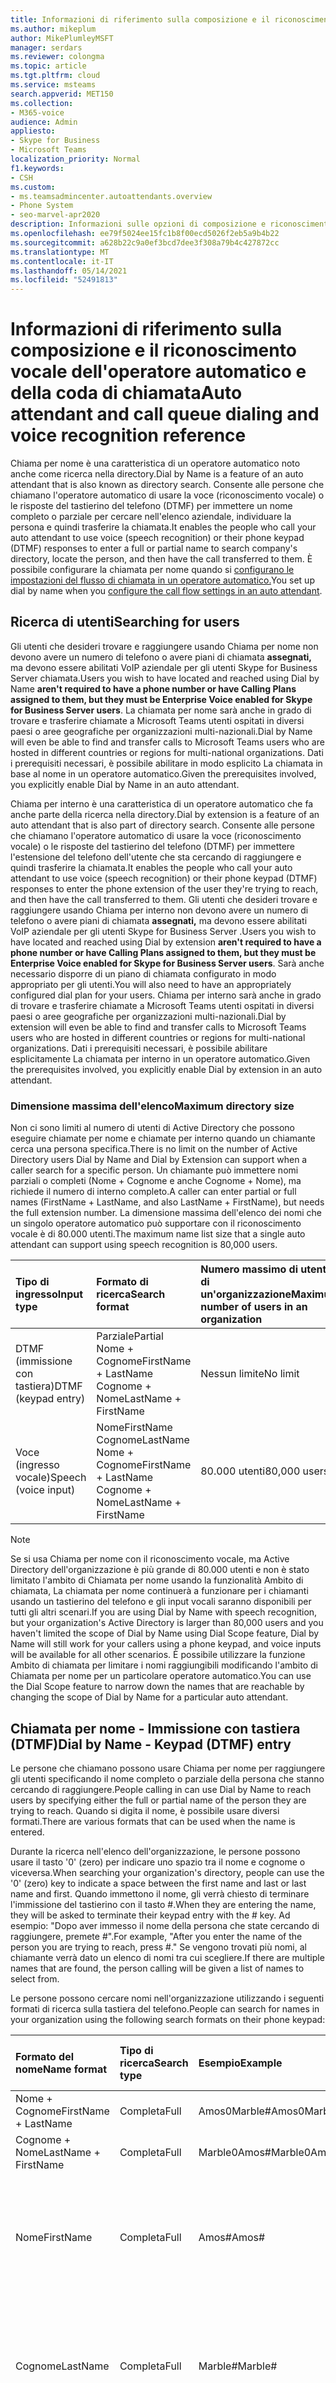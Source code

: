 ```yaml
---
title: Informazioni di riferimento sulla composizione e il riconoscimento vocale dell'operatore automatico e della coda di chiamata
ms.author: mikeplum
author: MikePlumleyMSFT
manager: serdars
ms.reviewer: colongma
ms.topic: article
ms.tgt.pltfrm: cloud
ms.service: msteams
search.appverid: MET150
ms.collection:
- M365-voice
audience: Admin
appliesto:
- Skype for Business
- Microsoft Teams
localization_priority: Normal
f1.keywords:
- CSH
ms.custom:
- ms.teamsadmincenter.autoattendants.overview
- Phone System
- seo-marvel-apr2020
description: Informazioni sulle opzioni di composizione e riconoscimento vocale dell'operatore automatico e della coda di chiamata in Teams.
ms.openlocfilehash: ee79f5024ee15fc1b8f00ecd5026f2eb5a9b4b22
ms.sourcegitcommit: a628b22c9a0ef3bcd7dee3f308a79b4c427872cc
ms.translationtype: MT
ms.contentlocale: it-IT
ms.lasthandoff: 05/14/2021
ms.locfileid: "52491813"
---
```

# <a name="auto-attendant-and-call-queue-dialing-and-voice-recognition-reference"></a><span data-ttu-id="dfa0e-103">Informazioni di riferimento sulla composizione e il riconoscimento vocale dell'operatore automatico e della coda di chiamata</span><span class="sxs-lookup"><span data-stu-id="dfa0e-103">Auto attendant and call queue dialing and voice recognition reference</span></span>

<span data-ttu-id="dfa0e-104">Chiama per nome è una caratteristica di un operatore automatico noto anche come ricerca nella directory.</span><span class="sxs-lookup"><span data-stu-id="dfa0e-104">Dial by Name is a feature of an auto attendant that is also known as directory search.</span></span> <span data-ttu-id="dfa0e-105">Consente alle persone che chiamano l'operatore automatico di usare la voce (riconoscimento vocale) o le risposte del tastierino del telefono (DTMF) per immettere un nome completo o parziale per cercare nell'elenco aziendale, individuare la persona e quindi trasferire la chiamata.</span><span class="sxs-lookup"><span data-stu-id="dfa0e-105">It enables the people who call your auto attendant to use voice (speech recognition) or their phone keypad (DTMF) responses to enter a full or partial name to search company's directory, locate the person, and then have the call transferred to them.</span></span> <span data-ttu-id="dfa0e-106">È possibile configurare la chiamata per nome quando si [configurano le impostazioni del flusso di chiamata in un operatore automatico.](create-a-phone-system-auto-attendant.md#call-flow)</span><span class="sxs-lookup"><span data-stu-id="dfa0e-106">You set up dial by name when you [configure the call flow settings in an auto attendant](create-a-phone-system-auto-attendant.md#call-flow).</span></span>

## <a name="searching-for-users"></a><span data-ttu-id="dfa0e-107">Ricerca di utenti</span><span class="sxs-lookup"><span data-stu-id="dfa0e-107">Searching for users</span></span>

<span data-ttu-id="dfa0e-108">Gli utenti che desideri trovare e raggiungere usando Chiama per nome non devono avere un numero di telefono o avere piani di chiamata **assegnati,** ma devono essere abilitati VoIP aziendale per gli utenti Skype for Business Server chiamata.</span><span class="sxs-lookup"><span data-stu-id="dfa0e-108">Users you wish to have located and reached using Dial by Name **aren't required to have a phone number or have Calling Plans assigned to them, but they must be Enterprise Voice enabled for Skype for Business Server users**.</span></span> <span data-ttu-id="dfa0e-109">La chiamata per nome sarà anche in grado di trovare e trasferire chiamate a Microsoft Teams utenti ospitati in diversi paesi o aree geografiche per organizzazioni multi-nazionali.</span><span class="sxs-lookup"><span data-stu-id="dfa0e-109">Dial by Name will even be able to find and transfer calls to Microsoft Teams users who are hosted in different countries or regions for multi-national organizations.</span></span> <span data-ttu-id="dfa0e-110">Dati i prerequisiti necessari, è possibile abilitare in modo esplicito La chiamata in base al nome in un operatore automatico.</span><span class="sxs-lookup"><span data-stu-id="dfa0e-110">Given the prerequisites involved, you explicitly enable Dial by Name in an auto attendant.</span></span>

<span data-ttu-id="dfa0e-111">Chiama per interno è una caratteristica di un operatore automatico che fa anche parte della ricerca nella directory.</span><span class="sxs-lookup"><span data-stu-id="dfa0e-111">Dial by extension is a feature of an auto attendant that is also part of directory search.</span></span> <span data-ttu-id="dfa0e-112">Consente alle persone che chiamano l'operatore automatico di usare la voce (riconoscimento vocale) o le risposte del tastierino del telefono (DTMF) per immettere l'estensione del telefono dell'utente che sta cercando di raggiungere e quindi trasferire la chiamata.</span><span class="sxs-lookup"><span data-stu-id="dfa0e-112">It enables the people who call your auto attendant to use voice (speech recognition) or their phone keypad (DTMF) responses to enter the phone extension of the user they're trying to reach, and then have the call transferred to them.</span></span> <span data-ttu-id="dfa0e-113">Gli utenti che desideri trovare e raggiungere usando Chiama per interno non devono avere un numero di telefono o avere piani di chiamata **assegnati,** ma devono essere abilitati VoIP aziendale per gli utenti Skype for Business Server .</span><span class="sxs-lookup"><span data-stu-id="dfa0e-113">Users you wish to have located and reached using Dial by extension  **aren't required to have a phone number or have Calling Plans assigned to them, but they must be Enterprise Voice enabled for Skype for Business Server users**.</span></span> <span data-ttu-id="dfa0e-114">Sarà anche necessario disporre di un piano di chiamata configurato in modo appropriato per gli utenti.</span><span class="sxs-lookup"><span data-stu-id="dfa0e-114">You will also need to have an appropriately configured dial plan for your users.</span></span> <span data-ttu-id="dfa0e-115">Chiama per interno sarà anche in grado di trovare e trasferire chiamate a Microsoft Teams utenti ospitati in diversi paesi o aree geografiche per organizzazioni multi-nazionali.</span><span class="sxs-lookup"><span data-stu-id="dfa0e-115">Dial by extension  will even be able to find and transfer calls to Microsoft Teams users who are hosted in different countries or regions for multi-national organizations.</span></span> <span data-ttu-id="dfa0e-116">Dati i prerequisiti necessari, è possibile abilitare esplicitamente La chiamata per interno in un operatore automatico.</span><span class="sxs-lookup"><span data-stu-id="dfa0e-116">Given the prerequisites involved, you explicitly enable Dial by extension in an auto attendant.</span></span>

### <a name="maximum-directory-size"></a><span data-ttu-id="dfa0e-117">Dimensione massima dell'elenco</span><span class="sxs-lookup"><span data-stu-id="dfa0e-117">Maximum directory size</span></span>

<span data-ttu-id="dfa0e-118">Non ci sono limiti al numero di utenti di Active Directory che possono eseguire chiamate per nome e chiamate per interno quando un chiamante cerca una persona specifica.</span><span class="sxs-lookup"><span data-stu-id="dfa0e-118">There is no limit on the number of Active Directory users  Dial by Name and Dial by Extension can support when a caller search for a specific person.</span></span> <span data-ttu-id="dfa0e-119">Un chiamante può immettere nomi parziali o completi (Nome + Cognome e anche Cognome + Nome), ma richiede il numero di interno completo.</span><span class="sxs-lookup"><span data-stu-id="dfa0e-119">A caller can enter partial or full names (FirstName + LastName, and also LastName + FirstName), but needs the full extension number.</span></span> <span data-ttu-id="dfa0e-120">La dimensione massima dell'elenco dei nomi che un singolo operatore automatico può supportare con il riconoscimento vocale è di 80.000 utenti.</span><span class="sxs-lookup"><span data-stu-id="dfa0e-120">The maximum name list size that a single auto attendant can support using speech recognition is 80,000 users.</span></span>
  
|<span data-ttu-id="dfa0e-121">Tipo di ingresso</span><span class="sxs-lookup"><span data-stu-id="dfa0e-121">Input type</span></span>|<span data-ttu-id="dfa0e-122">Formato di ricerca</span><span class="sxs-lookup"><span data-stu-id="dfa0e-122">Search format</span></span>|<span data-ttu-id="dfa0e-123">Numero massimo di utenti di un'organizzazione</span><span class="sxs-lookup"><span data-stu-id="dfa0e-123">Maximum number of users in an organization</span></span>|
|:-----|:-----|:-----|
|<span data-ttu-id="dfa0e-124">DTMF (immissione con tastiera)</span><span class="sxs-lookup"><span data-stu-id="dfa0e-124">DTMF (keypad entry)</span></span> |<span data-ttu-id="dfa0e-125">Parziale</span><span class="sxs-lookup"><span data-stu-id="dfa0e-125">Partial</span></span>  <br/> <span data-ttu-id="dfa0e-126">Nome + Cognome</span><span class="sxs-lookup"><span data-stu-id="dfa0e-126">FirstName + LastName</span></span>  <br/> <span data-ttu-id="dfa0e-127">Cognome + Nome</span><span class="sxs-lookup"><span data-stu-id="dfa0e-127">LastName + FirstName</span></span> |<span data-ttu-id="dfa0e-128">Nessun limite</span><span class="sxs-lookup"><span data-stu-id="dfa0e-128">No limit</span></span>  |
|<span data-ttu-id="dfa0e-129">Voce (ingresso vocale)</span><span class="sxs-lookup"><span data-stu-id="dfa0e-129">Speech (voice input)</span></span> |<span data-ttu-id="dfa0e-130">Nome</span><span class="sxs-lookup"><span data-stu-id="dfa0e-130">FirstName</span></span>  <br/> <span data-ttu-id="dfa0e-131">Cognome</span><span class="sxs-lookup"><span data-stu-id="dfa0e-131">LastName</span></span>  <br/> <span data-ttu-id="dfa0e-132">Nome + Cognome</span><span class="sxs-lookup"><span data-stu-id="dfa0e-132">FirstName + LastName</span></span>  <br/> <span data-ttu-id="dfa0e-133">Cognome + Nome</span><span class="sxs-lookup"><span data-stu-id="dfa0e-133">LastName + FirstName</span></span>  | <span data-ttu-id="dfa0e-134">80.000 utenti</span><span class="sxs-lookup"><span data-stu-id="dfa0e-134">80,000 users</span></span> |

> [!NOTE]
> <span data-ttu-id="dfa0e-135">Se si usa Chiama per nome con il riconoscimento vocale, ma Active Directory dell'organizzazione è più grande di 80.000 utenti e non è stato limitato l'ambito di Chiamata per nome usando la funzionalità Ambito di chiamata, La chiamata per nome continuerà a funzionare per i chiamanti usando un tastierino del telefono e gli input vocali saranno disponibili per tutti gli altri scenari.</span><span class="sxs-lookup"><span data-stu-id="dfa0e-135">If you are using Dial by Name with speech recognition, but your organization's Active Directory is larger than 80,000 users and you haven't limited the scope of Dial by Name using Dial Scope feature, Dial by Name will still work for your callers using a phone keypad, and voice inputs will be available for all other scenarios.</span></span> <span data-ttu-id="dfa0e-136">È possibile utilizzare la funzione Ambito di chiamata per limitare i nomi raggiungibili modificando l'ambito di Chiamata per nome per un particolare operatore automatico.</span><span class="sxs-lookup"><span data-stu-id="dfa0e-136">You can use the Dial Scope feature to narrow down the names that are reachable by changing the scope of Dial by Name for a particular auto attendant.</span></span>
  
## <a name="dial-by-name---keypad-dtmf-entry"></a><span data-ttu-id="dfa0e-137">Chiamata per nome - Immissione con tastiera (DTMF)</span><span class="sxs-lookup"><span data-stu-id="dfa0e-137">Dial by Name - Keypad (DTMF) entry</span></span>
<span data-ttu-id="dfa0e-138">Le persone che chiamano possono usare Chiama per nome per raggiungere gli utenti specificando il nome completo o parziale della persona che stanno cercando di raggiungere.</span><span class="sxs-lookup"><span data-stu-id="dfa0e-138">People calling in can use Dial by Name to reach users by specifying either the full or partial name of the person they are trying to reach.</span></span> <span data-ttu-id="dfa0e-139">Quando si digita il nome, è possibile usare diversi formati.</span><span class="sxs-lookup"><span data-stu-id="dfa0e-139">There are various formats that can be used when the name is entered.</span></span>

<span data-ttu-id="dfa0e-140">Durante la ricerca nell'elenco dell'organizzazione, le persone possono usare il tasto '0' (zero) per indicare uno spazio tra il nome e cognome o viceversa.</span><span class="sxs-lookup"><span data-stu-id="dfa0e-140">When searching your organization's directory, people can use the '0' (zero) key to indicate a space between the first name and last or last name and first.</span></span> <span data-ttu-id="dfa0e-141">Quando immettono il nome, gli verrà chiesto di terminare l'immissione del tastierino con il tasto #.</span><span class="sxs-lookup"><span data-stu-id="dfa0e-141">When they are entering the name, they will be asked to terminate their keypad entry with the # key.</span></span> <span data-ttu-id="dfa0e-142">Ad esempio: "Dopo aver immesso il nome della persona che state cercando di raggiungere, premete #".</span><span class="sxs-lookup"><span data-stu-id="dfa0e-142">For example, "After you enter the name of the person you are trying to reach, press #."</span></span> <span data-ttu-id="dfa0e-143">Se vengono trovati più nomi, al chiamante verrà dato un elenco di nomi tra cui scegliere.</span><span class="sxs-lookup"><span data-stu-id="dfa0e-143">If there are multiple names that are found, the person calling will be given a list of names to select from.</span></span>
  
<span data-ttu-id="dfa0e-144">Le persone possono cercare nomi nell'organizzazione utilizzando i seguenti formati di ricerca sulla tastiera del telefono.</span><span class="sxs-lookup"><span data-stu-id="dfa0e-144">People can search for names in your organization using the following search formats on their phone keypad:</span></span>
  
|<span data-ttu-id="dfa0e-145">Formato del nome</span><span class="sxs-lookup"><span data-stu-id="dfa0e-145">Name format</span></span>|<span data-ttu-id="dfa0e-146">Tipo di ricerca</span><span class="sxs-lookup"><span data-stu-id="dfa0e-146">Search type</span></span>|<span data-ttu-id="dfa0e-147">Esempio</span><span class="sxs-lookup"><span data-stu-id="dfa0e-147">Example</span></span>|<span data-ttu-id="dfa0e-148">Risultato della ricerca</span><span class="sxs-lookup"><span data-stu-id="dfa0e-148">Search result</span></span>|
|:-----|:-----|:-----|:-----|
|<span data-ttu-id="dfa0e-149">Nome + Cognome</span><span class="sxs-lookup"><span data-stu-id="dfa0e-149">FirstName + LastName</span></span> |<span data-ttu-id="dfa0e-150">Completa</span><span class="sxs-lookup"><span data-stu-id="dfa0e-150">Full</span></span>  |<span data-ttu-id="dfa0e-151">Amos0Marble#</span><span class="sxs-lookup"><span data-stu-id="dfa0e-151">Amos0Marble#</span></span> |<span data-ttu-id="dfa0e-152">Amos Marble</span><span class="sxs-lookup"><span data-stu-id="dfa0e-152">Amos Marble</span></span> |
|<span data-ttu-id="dfa0e-153">Cognome + Nome</span><span class="sxs-lookup"><span data-stu-id="dfa0e-153">LastName + FirstName</span></span> |<span data-ttu-id="dfa0e-154">Completa</span><span class="sxs-lookup"><span data-stu-id="dfa0e-154">Full</span></span> |<span data-ttu-id="dfa0e-155">Marble0Amos#</span><span class="sxs-lookup"><span data-stu-id="dfa0e-155">Marble0Amos#</span></span>  |<span data-ttu-id="dfa0e-156">Amos Marble</span><span class="sxs-lookup"><span data-stu-id="dfa0e-156">Amos Marble</span></span> |
|<span data-ttu-id="dfa0e-157">Nome</span><span class="sxs-lookup"><span data-stu-id="dfa0e-157">FirstName</span></span>  |<span data-ttu-id="dfa0e-158">Completa</span><span class="sxs-lookup"><span data-stu-id="dfa0e-158">Full</span></span>   |<span data-ttu-id="dfa0e-159">Amos#</span><span class="sxs-lookup"><span data-stu-id="dfa0e-159">Amos#</span></span>   |<span data-ttu-id="dfa0e-160">Premere 1 per Amos Marble</span><span class="sxs-lookup"><span data-stu-id="dfa0e-160">Press 1 for Amos Marble</span></span>  <br/> <span data-ttu-id="dfa0e-161">Premere 2 per Amos Marcus</span><span class="sxs-lookup"><span data-stu-id="dfa0e-161">Press 2 for Amos Marcus</span></span> |
|<span data-ttu-id="dfa0e-162">Cognome</span><span class="sxs-lookup"><span data-stu-id="dfa0e-162">LastName</span></span> |<span data-ttu-id="dfa0e-163">Completa</span><span class="sxs-lookup"><span data-stu-id="dfa0e-163">Full</span></span> |<span data-ttu-id="dfa0e-164">Marble#</span><span class="sxs-lookup"><span data-stu-id="dfa0e-164">Marble#</span></span>  |<span data-ttu-id="dfa0e-165">Premere 1 per Amos Marble</span><span class="sxs-lookup"><span data-stu-id="dfa0e-165">Press 1 for Amos Marble</span></span>  <br/> <span data-ttu-id="dfa0e-166">Premere 2 per Mary Marble</span><span class="sxs-lookup"><span data-stu-id="dfa0e-166">Press 2 for Mary Marble</span></span> |
|<span data-ttu-id="dfa0e-167">Nome o Cognome</span><span class="sxs-lookup"><span data-stu-id="dfa0e-167">FirstName or LastName</span></span> |<span data-ttu-id="dfa0e-168">Parziale</span><span class="sxs-lookup"><span data-stu-id="dfa0e-168">Partial</span></span> |<span data-ttu-id="dfa0e-169">Mar#</span><span class="sxs-lookup"><span data-stu-id="dfa0e-169">Mar#</span></span> |<span data-ttu-id="dfa0e-170">Premere 1 per Mary Marble</span><span class="sxs-lookup"><span data-stu-id="dfa0e-170">Press 1 for Mary Marble</span></span>  <br/> <span data-ttu-id="dfa0e-171">Premere 2 per Mary Jones</span><span class="sxs-lookup"><span data-stu-id="dfa0e-171">Press 2 for Mary Jones</span></span>  <br/> <span data-ttu-id="dfa0e-172">Premere 3 per Amos Marcus</span><span class="sxs-lookup"><span data-stu-id="dfa0e-172">Press 3 for Amos Marcus</span></span> |
|<span data-ttu-id="dfa0e-173">Nome + Cognome</span><span class="sxs-lookup"><span data-stu-id="dfa0e-173">FirsName + LastName</span></span> |<span data-ttu-id="dfa0e-174">Parziale</span><span class="sxs-lookup"><span data-stu-id="dfa0e-174">Partial</span></span> |<span data-ttu-id="dfa0e-175">Amos0Mar #</span><span class="sxs-lookup"><span data-stu-id="dfa0e-175">Amos0Mar#</span></span> |<span data-ttu-id="dfa0e-176">Premere 1 per Amos Marble</span><span class="sxs-lookup"><span data-stu-id="dfa0e-176">Press 1 for Amos Marble</span></span>  <br/> <span data-ttu-id="dfa0e-177">Premere 2 per Amos Marcus</span><span class="sxs-lookup"><span data-stu-id="dfa0e-177">Press 2 for Amos Marcus</span></span> |
|<span data-ttu-id="dfa0e-178">Cognome + Nome</span><span class="sxs-lookup"><span data-stu-id="dfa0e-178">LastName + FirstName</span></span> |<span data-ttu-id="dfa0e-179">Parziale</span><span class="sxs-lookup"><span data-stu-id="dfa0e-179">Partial</span></span> |<span data-ttu-id="dfa0e-180">Mar0Am#</span><span class="sxs-lookup"><span data-stu-id="dfa0e-180">Mar0Am#</span></span> |<span data-ttu-id="dfa0e-181">Premere 1 per Amos Marble</span><span class="sxs-lookup"><span data-stu-id="dfa0e-181">Press 1 for Amos Marble</span></span>  <br/> <span data-ttu-id="dfa0e-182">Premere 2 per Amos Marcus</span><span class="sxs-lookup"><span data-stu-id="dfa0e-182">Press 2 for Amos Marcus</span></span> |

<span data-ttu-id="dfa0e-183">Ci sono diversi caratteri speciali che vengono utilizzati per la ricerca di persone con la tastiera del telefono.</span><span class="sxs-lookup"><span data-stu-id="dfa0e-183">There are several special characters that are used when searching for people using a phone keypad.</span></span> <span data-ttu-id="dfa0e-184">Ad esempio, alla persona verrà chiesto di usare il tasto cancelletto (#), mentre il tasto zero (0) viene usato per uno spazio tra i nomi.</span><span class="sxs-lookup"><span data-stu-id="dfa0e-184">For example, the person will be asked to use the pound key (#), while the zero (0) key is used for a space between names.</span></span> <span data-ttu-id="dfa0e-185">Premendo il tasto asterisco (\*) verrà ripetuto l'elenco dei nomi corrispondenti.</span><span class="sxs-lookup"><span data-stu-id="dfa0e-185">Pressing the star key (\*) will repeat the list of matching names to the person.</span></span>
  
|<span data-ttu-id="dfa0e-186">Carattere speciale della tastiera del telefono</span><span class="sxs-lookup"><span data-stu-id="dfa0e-186">Special phone keypad character</span></span>|<span data-ttu-id="dfa0e-187">Cosa significa</span><span class="sxs-lookup"><span data-stu-id="dfa0e-187">What it means</span></span>|
|:-----|:-----|
|#   |<span data-ttu-id="dfa0e-188">Carattere terminale quando si immette un nome.</span><span class="sxs-lookup"><span data-stu-id="dfa0e-188">End character when entering a name.</span></span> |
|<span data-ttu-id="dfa0e-189">0</span><span class="sxs-lookup"><span data-stu-id="dfa0e-189">0</span></span>   |<span data-ttu-id="dfa0e-190">Spazio tra i nomi.</span><span class="sxs-lookup"><span data-stu-id="dfa0e-190">Space between names.</span></span> |
|*    |<span data-ttu-id="dfa0e-191">Ripete l'elenco dei nomi corrispondenti.</span><span class="sxs-lookup"><span data-stu-id="dfa0e-191">Repeat the list of matching names.</span></span> |

### <a name="dial-by-name---name-recognition-with-speech"></a><span data-ttu-id="dfa0e-192">Chiamata per nome - Riconoscimento vocale del nome</span><span class="sxs-lookup"><span data-stu-id="dfa0e-192">Dial by Name - Name recognition with speech</span></span>

<span data-ttu-id="dfa0e-193">Gli utenti possono cercare altri utenti nell'organizzazione con la voce (riconoscimento vocale).</span><span class="sxs-lookup"><span data-stu-id="dfa0e-193">People can search for others in their organization with their voice (speech recognition).</span></span> <span data-ttu-id="dfa0e-194">Possono anche raggiungere chiunque in Active Directory pronunciando il nome completo o parziale della persona che sta cercando di individuare.</span><span class="sxs-lookup"><span data-stu-id="dfa0e-194">They can also reach anyone in  Active Directory by saying the full or partial name of the person they are trying to locate.</span></span> <span data-ttu-id="dfa0e-195">L'uso di input vocali consente di riconoscere i nomi in vari formati, tra cui Nome, Cognome, Nome + Cognome o Cognome + Nome.</span><span class="sxs-lookup"><span data-stu-id="dfa0e-195">Using voice inputs can recognize names in various formats, including FirstName, LastName, FirstName + LastName, or LastName + FirstName.</span></span>
  
<span data-ttu-id="dfa0e-196">È possibile abilitare il riconoscimento vocale per un operatore automatico, ma la voce del tastierino del telefono (DTMF) non è disabilitata.</span><span class="sxs-lookup"><span data-stu-id="dfa0e-196">You can enable speech recognition for an auto attendant, but phone keypad entry (DTMF) isn't disabled.</span></span> <span data-ttu-id="dfa0e-197">Telefono voce del tastierino numerico può essere usata in qualsiasi momento, anche se il riconoscimento vocale è abilitato sull'operatore automatico.</span><span class="sxs-lookup"><span data-stu-id="dfa0e-197">Phone keypad entry can be used at any time even if speech recognition is enabled on the auto attendant.</span></span>
  
<span data-ttu-id="dfa0e-198">Come per la voce del tastierino del telefono, se vengono trovati più nomi, la persona che chiama sente un elenco di nomi tra cui selezionare.</span><span class="sxs-lookup"><span data-stu-id="dfa0e-198">As with phone keypad entry, if multiple names are found, the person calling hears a list of names to select from.</span></span>
  
<span data-ttu-id="dfa0e-199">I chiamanti possono pronunciare nomi nei formati seguenti:</span><span class="sxs-lookup"><span data-stu-id="dfa0e-199">Callers can say names in the following formats:</span></span>
  
|<span data-ttu-id="dfa0e-200">Nome con riconoscimento vocale</span><span class="sxs-lookup"><span data-stu-id="dfa0e-200">Name with speech</span></span>|<span data-ttu-id="dfa0e-201">Tipo di ricerca</span><span class="sxs-lookup"><span data-stu-id="dfa0e-201">Search type</span></span>|<span data-ttu-id="dfa0e-202">Esempio</span><span class="sxs-lookup"><span data-stu-id="dfa0e-202">Example</span></span>|<span data-ttu-id="dfa0e-203">Risultato della ricerca</span><span class="sxs-lookup"><span data-stu-id="dfa0e-203">Search result</span></span>|
|:-----|:-----|:-----|:-----|
|<span data-ttu-id="dfa0e-204">Nome + Cognome</span><span class="sxs-lookup"><span data-stu-id="dfa0e-204">FirstName + LastName</span></span> |<span data-ttu-id="dfa0e-205">Completa</span><span class="sxs-lookup"><span data-stu-id="dfa0e-205">Full</span></span> |<span data-ttu-id="dfa0e-206">Amos Marble</span><span class="sxs-lookup"><span data-stu-id="dfa0e-206">Amos Marble</span></span> |<span data-ttu-id="dfa0e-207">Amos Marble</span><span class="sxs-lookup"><span data-stu-id="dfa0e-207">Amos Marble</span></span> |
|<span data-ttu-id="dfa0e-208">Cognome + Nome</span><span class="sxs-lookup"><span data-stu-id="dfa0e-208">LastName + FirstName</span></span> |<span data-ttu-id="dfa0e-209">Completa</span><span class="sxs-lookup"><span data-stu-id="dfa0e-209">Full</span></span>  |<span data-ttu-id="dfa0e-210">Marble Amos</span><span class="sxs-lookup"><span data-stu-id="dfa0e-210">Marble Amos</span></span> |<span data-ttu-id="dfa0e-211">Amos Marble</span><span class="sxs-lookup"><span data-stu-id="dfa0e-211">Amos Marble</span></span> |
|<span data-ttu-id="dfa0e-212">Nome</span><span class="sxs-lookup"><span data-stu-id="dfa0e-212">FirstName</span></span> |<span data-ttu-id="dfa0e-213">Completa</span><span class="sxs-lookup"><span data-stu-id="dfa0e-213">Full</span></span> |<span data-ttu-id="dfa0e-214">Amos</span><span class="sxs-lookup"><span data-stu-id="dfa0e-214">Amos</span></span> |<span data-ttu-id="dfa0e-215">Premere o pronunciare 1 per Amos Marble</span><span class="sxs-lookup"><span data-stu-id="dfa0e-215">Press or say 1 for Amos Marble</span></span>  <br/> <span data-ttu-id="dfa0e-216">Premere o pronunciare 2 per Amos Jones</span><span class="sxs-lookup"><span data-stu-id="dfa0e-216">Press or say 2 for Amos Jones</span></span> |
|<span data-ttu-id="dfa0e-217">Cognome</span><span class="sxs-lookup"><span data-stu-id="dfa0e-217">LastName</span></span> |<span data-ttu-id="dfa0e-218">Completa</span><span class="sxs-lookup"><span data-stu-id="dfa0e-218">Full</span></span> |<span data-ttu-id="dfa0e-219">Marble</span><span class="sxs-lookup"><span data-stu-id="dfa0e-219">Marble</span></span> |<span data-ttu-id="dfa0e-220">Premere o pronunciare 1 per Amos Marble</span><span class="sxs-lookup"><span data-stu-id="dfa0e-220">Press or say 1 for Amos Marble</span></span>  <br/> <span data-ttu-id="dfa0e-221">Premere o pronunciare 2 per Ben Marble</span><span class="sxs-lookup"><span data-stu-id="dfa0e-221">Press or say 2 for Ben Marble</span></span> |
|<span data-ttu-id="dfa0e-222">Nome o Cognome</span><span class="sxs-lookup"><span data-stu-id="dfa0e-222">FirstName or LastName</span></span> |<span data-ttu-id="dfa0e-223">Parziale</span><span class="sxs-lookup"><span data-stu-id="dfa0e-223">Partial</span></span> |<span data-ttu-id="dfa0e-224">Mar</span><span class="sxs-lookup"><span data-stu-id="dfa0e-224">Mar</span></span> |<span data-ttu-id="dfa0e-225">Premere o pronunciare 1 per Mary Marble</span><span class="sxs-lookup"><span data-stu-id="dfa0e-225">Press or say 1 for Mary Marble</span></span>  <br/> <span data-ttu-id="dfa0e-226">Premere o pronunciare 2 per Mary Jones</span><span class="sxs-lookup"><span data-stu-id="dfa0e-226">Press or say 2 for Mary Jones</span></span>  <br/> <span data-ttu-id="dfa0e-227">Premere o pronunciare 3 per Amos Marcus</span><span class="sxs-lookup"><span data-stu-id="dfa0e-227">Press or say 3 for Amos Marcus</span></span> |
|<span data-ttu-id="dfa0e-228">Nome + Cognome</span><span class="sxs-lookup"><span data-stu-id="dfa0e-228">FirsName + LastName</span></span> |<span data-ttu-id="dfa0e-229">Parziale</span><span class="sxs-lookup"><span data-stu-id="dfa0e-229">Partial</span></span> |<span data-ttu-id="dfa0e-230">Amos Mar</span><span class="sxs-lookup"><span data-stu-id="dfa0e-230">Amos Mar</span></span> |<span data-ttu-id="dfa0e-231">Premere o pronunciare 1 per Amos Marble</span><span class="sxs-lookup"><span data-stu-id="dfa0e-231">Press or say 1 for Amos Marble</span></span>  <br/> <span data-ttu-id="dfa0e-232">Premere o pronunciare 2 per Amos Marcus</span><span class="sxs-lookup"><span data-stu-id="dfa0e-232">Press or say 2 for Amos Marcus</span></span> |


> [!NOTE]
> <span data-ttu-id="dfa0e-233">Il nome di un nuovo utente potrebbe richiedere fino a 36 ore per essere elencato nella directory per Chiamata per nome con riconoscimento vocale a causa di un ritardo nella replica di Active Directory.</span><span class="sxs-lookup"><span data-stu-id="dfa0e-233">It might take up to 36 hours for a new user to have their name listed in the directory for Dial by Name with speech recognition due to Active Directory replication lag.</span></span>
  
## <a name="language-support"></a><span data-ttu-id="dfa0e-234">Supporto della lingua</span><span class="sxs-lookup"><span data-stu-id="dfa0e-234">Language support</span></span>

<span data-ttu-id="dfa0e-235">Il supporto della lingua per la sintesi vocale e il riconoscimento vocale è disponibile in [queste lingue supportate.](create-a-phone-system-auto-attendant-languages.md)</span><span class="sxs-lookup"><span data-stu-id="dfa0e-235">Language support for text-to-speech and speech recognition is available in these [supported languages](create-a-phone-system-auto-attendant-languages.md).</span></span>

<span data-ttu-id="dfa0e-236">Per il riconoscimento vocale sono disponibili i comandi vocali seguenti:</span><span class="sxs-lookup"><span data-stu-id="dfa0e-236">The following voice commands are available for speech recognition:</span></span> 
  
|<span data-ttu-id="dfa0e-237">Comando vocale</span><span class="sxs-lookup"><span data-stu-id="dfa0e-237">Voice command</span></span>| <span data-ttu-id="dfa0e-238">Corrisponde a</span><span class="sxs-lookup"><span data-stu-id="dfa0e-238">Corresponds to</span></span> |
|:-----|:-----|
|<span data-ttu-id="dfa0e-239">Sì</span><span class="sxs-lookup"><span data-stu-id="dfa0e-239">Yes</span></span> | <span data-ttu-id="dfa0e-240">Premere 1 per Sì.</span><span class="sxs-lookup"><span data-stu-id="dfa0e-240">Press 1 for Yes.</span></span> |
|<span data-ttu-id="dfa0e-241">No</span><span class="sxs-lookup"><span data-stu-id="dfa0e-241">No</span></span> | <span data-ttu-id="dfa0e-242">Premere 2 per No.</span><span class="sxs-lookup"><span data-stu-id="dfa0e-242">Press 2 for No.</span></span> |
|<span data-ttu-id="dfa0e-243">Ripeti</span><span class="sxs-lookup"><span data-stu-id="dfa0e-243">Repeat</span></span> |<span data-ttu-id="dfa0e-244">Ripete l'elenco di opzioni.</span><span class="sxs-lookup"><span data-stu-id="dfa0e-244">Repeats the list of options.</span></span> <span data-ttu-id="dfa0e-245">Premere \* sul tastierino numerico per ripetere l'elenco di opzioni.</span><span class="sxs-lookup"><span data-stu-id="dfa0e-245">Press \* on the keypad to repeat the list of options.</span></span> |
|<span data-ttu-id="dfa0e-246">Operatore</span><span class="sxs-lookup"><span data-stu-id="dfa0e-246">Operator</span></span> | <span data-ttu-id="dfa0e-247">Premere 0 per "Operatore"</span><span class="sxs-lookup"><span data-stu-id="dfa0e-247">Press 0 for "Operator"</span></span> |
|<span data-ttu-id="dfa0e-248">Menu principale</span><span class="sxs-lookup"><span data-stu-id="dfa0e-248">Main Menu</span></span>  |<span data-ttu-id="dfa0e-249">Porta il chiamante al menu principale dell'operatore automatico.</span><span class="sxs-lookup"><span data-stu-id="dfa0e-249">Brings the caller to the main menu of the auto attendant.</span></span> |
|<span data-ttu-id="dfa0e-250">Zero</span><span class="sxs-lookup"><span data-stu-id="dfa0e-250">Zero</span></span> | <span data-ttu-id="dfa0e-251">Premere 0 (per impostazione predefinita, uguale a "Operatore").</span><span class="sxs-lookup"><span data-stu-id="dfa0e-251">Press 0 (by default, same as "Operator").</span></span>|
|<span data-ttu-id="dfa0e-252">Uno</span><span class="sxs-lookup"><span data-stu-id="dfa0e-252">One</span></span> | <span data-ttu-id="dfa0e-253">Premere 1.</span><span class="sxs-lookup"><span data-stu-id="dfa0e-253">Press 1.</span></span> |
|<span data-ttu-id="dfa0e-254">Due</span><span class="sxs-lookup"><span data-stu-id="dfa0e-254">Two</span></span> | <span data-ttu-id="dfa0e-255">Premere 2.</span><span class="sxs-lookup"><span data-stu-id="dfa0e-255">Press 2.</span></span> |
|<span data-ttu-id="dfa0e-256">Tre</span><span class="sxs-lookup"><span data-stu-id="dfa0e-256">Three</span></span>| <span data-ttu-id="dfa0e-257">Premere 3.</span><span class="sxs-lookup"><span data-stu-id="dfa0e-257">Press 3.</span></span>|
|<span data-ttu-id="dfa0e-258">Quattro</span><span class="sxs-lookup"><span data-stu-id="dfa0e-258">Four</span></span> | <span data-ttu-id="dfa0e-259">Premere 4.</span><span class="sxs-lookup"><span data-stu-id="dfa0e-259">Press 4.</span></span> |
|<span data-ttu-id="dfa0e-260">Cinque</span><span class="sxs-lookup"><span data-stu-id="dfa0e-260">Five</span></span> | <span data-ttu-id="dfa0e-261">Premere 5.</span><span class="sxs-lookup"><span data-stu-id="dfa0e-261">Press 5.</span></span> |
|<span data-ttu-id="dfa0e-262">Sei</span><span class="sxs-lookup"><span data-stu-id="dfa0e-262">Six</span></span>  | <span data-ttu-id="dfa0e-263">Premere 6.</span><span class="sxs-lookup"><span data-stu-id="dfa0e-263">Press 6.</span></span> |
|<span data-ttu-id="dfa0e-264">Sette</span><span class="sxs-lookup"><span data-stu-id="dfa0e-264">Seven</span></span> | <span data-ttu-id="dfa0e-265">Premere 7.</span><span class="sxs-lookup"><span data-stu-id="dfa0e-265">Press 7.</span></span>|
|<span data-ttu-id="dfa0e-266">Otto</span><span class="sxs-lookup"><span data-stu-id="dfa0e-266">Eight</span></span> |<span data-ttu-id="dfa0e-267">Premere 8.</span><span class="sxs-lookup"><span data-stu-id="dfa0e-267">Press 8.</span></span>|
|<span data-ttu-id="dfa0e-268">Nove</span><span class="sxs-lookup"><span data-stu-id="dfa0e-268">Nine</span></span>  |<span data-ttu-id="dfa0e-269">Premere 9.</span><span class="sxs-lookup"><span data-stu-id="dfa0e-269">Press 9.</span></span>|

## <a name="related-topics"></a><span data-ttu-id="dfa0e-270">Argomenti correlati</span><span class="sxs-lookup"><span data-stu-id="dfa0e-270">Related topics</span></span>

[<span data-ttu-id="dfa0e-271">Vantaggi offerti dal Sistema telefonico</span><span class="sxs-lookup"><span data-stu-id="dfa0e-271">Here's what you get with Phone System</span></span>](here-s-what-you-get-with-phone-system.md)

[<span data-ttu-id="dfa0e-272">Ottenere numeri di servizio per Skype for Business e Microsoft Teams</span><span class="sxs-lookup"><span data-stu-id="dfa0e-272">Getting service phone numbers for Skype for Business and Microsoft Teams</span></span>](./getting-service-phone-numbers.md)

[<span data-ttu-id="dfa0e-273">Disponibilità di Audioconferenza e Piani per chiamate per Paese e area geografica</span><span class="sxs-lookup"><span data-stu-id="dfa0e-273">Country and region availability for Audio Conferencing and Calling Plans</span></span>](country-and-region-availability-for-audio-conferencing-and-calling-plans/country-and-region-availability-for-audio-conferencing-and-calling-plans.md)
